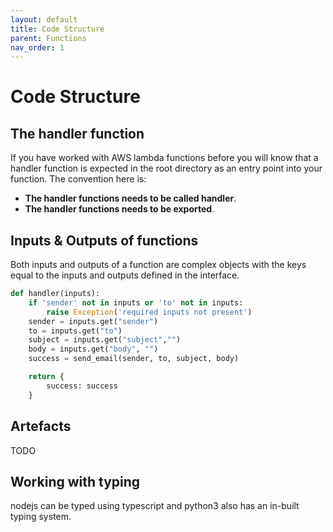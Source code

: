 ```yaml
---
layout: default
title: Code Structure
parent: Functions
nav_order: 1
---
```


# Code Structure

## The handler function

If you have worked with AWS lambda functions before you will know that a handler function is expected in the root directory as an entry point into your function. The convention here is:

- **The handler functions needs to be called handler**.
- **The handler functions needs to be exported**.

## Inputs & Outputs of functions

Both inputs and outputs of a function are complex objects with the keys equal to the inputs and outputs defined in the interface.

```python
def handler(inputs):
    if 'sender' not in inputs or 'to' not in inputs:
        raise Exception('required inputs not present')
    sender = inputs.get("sender")
    to = inputs.get("to")
    subject = inputs.get("subject","")
    body = inputs.get("body", "")
    success = send_email(sender, to, subject, body)

    return {
        success: success
    }

```

## Artefacts

TODO

## Working with typing

nodejs can be typed using typescript and python3 also has an in-built typing system.
